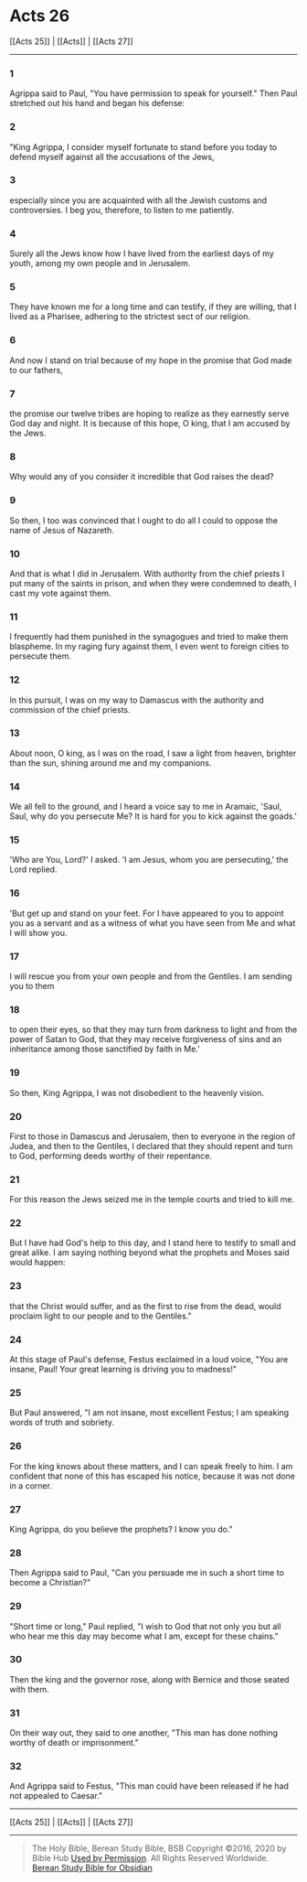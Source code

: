 # Acts 26

[[Acts 25]] | [[Acts]] | [[Acts 27]]

---

### 1
Agrippa said to Paul, "You have permission to speak for yourself." Then Paul stretched out his hand and began his defense:

### 2
"King Agrippa, I consider myself fortunate to stand before you today to defend myself against all the accusations of the Jews,

### 3
especially since you are acquainted with all the Jewish customs and controversies. I beg you, therefore, to listen to me patiently.

### 4
Surely all the Jews know how I have lived from the earliest days of my youth, among my own people and in Jerusalem.

### 5
They have known me for a long time and can testify, if they are willing, that I lived as a Pharisee, adhering to the strictest sect of our religion.

### 6
And now I stand on trial because of my hope in the promise that God made to our fathers,

### 7
the promise our twelve tribes are hoping to realize as they earnestly serve God day and night. It is because of this hope, O king, that I am accused by the Jews.

### 8
Why would any of you consider it incredible that God raises the dead?

### 9
So then, I too was convinced that I ought to do all I could to oppose the name of Jesus of Nazareth.

### 10
And that is what I did in Jerusalem. With authority from the chief priests I put many of the saints in prison, and when they were condemned to death, I cast my vote against them.

### 11
I frequently had them punished in the synagogues and tried to make them blaspheme. In my raging fury against them, I even went to foreign cities to persecute them.

### 12
In this pursuit, I was on my way to Damascus with the authority and commission of the chief priests.

### 13
About noon, O king, as I was on the road, I saw a light from heaven, brighter than the sun, shining around me and my companions.

### 14
We all fell to the ground, and I heard a voice say to me in Aramaic, 'Saul, Saul, why do you persecute Me? It is hard for you to kick against the goads.'

### 15
'Who are You, Lord?' I asked. 'I am Jesus, whom you are persecuting,' the Lord replied.

### 16
'But get up and stand on your feet. For I have appeared to you to appoint you as a servant and as a witness of what you have seen from Me and what I will show you.

### 17
I will rescue you from your own people and from the Gentiles. I am sending you to them

### 18
to open their eyes, so that they may turn from darkness to light and from the power of Satan to God, that they may receive forgiveness of sins and an inheritance among those sanctified by faith in Me.'

### 19
So then, King Agrippa, I was not disobedient to the heavenly vision.

### 20
First to those in Damascus and Jerusalem, then to everyone in the region of Judea, and then to the Gentiles, I declared that they should repent and turn to God, performing deeds worthy of their repentance.

### 21
For this reason the Jews seized me in the temple courts and tried to kill me.

### 22
But I have had God's help to this day, and I stand here to testify to small and great alike. I am saying nothing beyond what the prophets and Moses said would happen:

### 23
that the Christ would suffer, and as the first to rise from the dead, would proclaim light to our people and to the Gentiles."

### 24
At this stage of Paul's defense, Festus exclaimed in a loud voice, "You are insane, Paul! Your great learning is driving you to madness!"

### 25
But Paul answered, "I am not insane, most excellent Festus; I am speaking words of truth and sobriety.

### 26
For the king knows about these matters, and I can speak freely to him. I am confident that none of this has escaped his notice, because it was not done in a corner.

### 27
King Agrippa, do you believe the prophets? I know you do."

### 28
Then Agrippa said to Paul, "Can you persuade me in such a short time to become a Christian?"

### 29
"Short time or long," Paul replied, "I wish to God that not only you but all who hear me this day may become what I am, except for these chains."

### 30
Then the king and the governor rose, along with Bernice and those seated with them.

### 31
On their way out, they said to one another, "This man has done nothing worthy of death or imprisonment."

### 32
And Agrippa said to Festus, "This man could have been released if he had not appealed to Caesar."

---

[[Acts 25]] | [[Acts]] | [[Acts 27]]

---

> The Holy Bible, Berean Study Bible, BSB
> Copyright &copy;2016, 2020 by Bible Hub
> [Used by Permission](https://berean.bible/terms.htm). All Rights Reserved Worldwide.
> [Berean Study Bible for Obsidian](https://github.com/gapmiss/berean-study-bible-for-obsidian)

